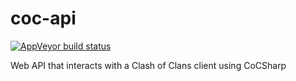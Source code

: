 # coc-api

<a href="https://ci.appveyor.com/project/devinvisible/coc-api/branch/master"><img src="https://ci.appveyor.com/api/projects/status/fqwovbyg04aqt0oa/branch/master?svg=true" alt="AppVeyor build status"></a>

Web API that interacts with a Clash of Clans client using CoCSharp
